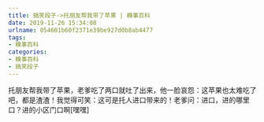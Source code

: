 ```yaml
---
title: 搞笑段子->托朋友帮我带了苹果 | 糗事百科
date: 2019-11-26 15:34:08
urlname: 054601b60f2371e39be927d0b8ab4477
tags: 
- 糗事百科
categories:
- 糗事百科
- 搞笑段子
---
```

托朋友帮我带了苹果，老爹吃了两口就吐了出来，他一脸哀怨：这苹果也太难吃了吧，都是渣渣！我觉得可笑：这可是托人进口带来的！老爹问：进口，进的哪里口？进的小区门口啊[嘿嘿]


